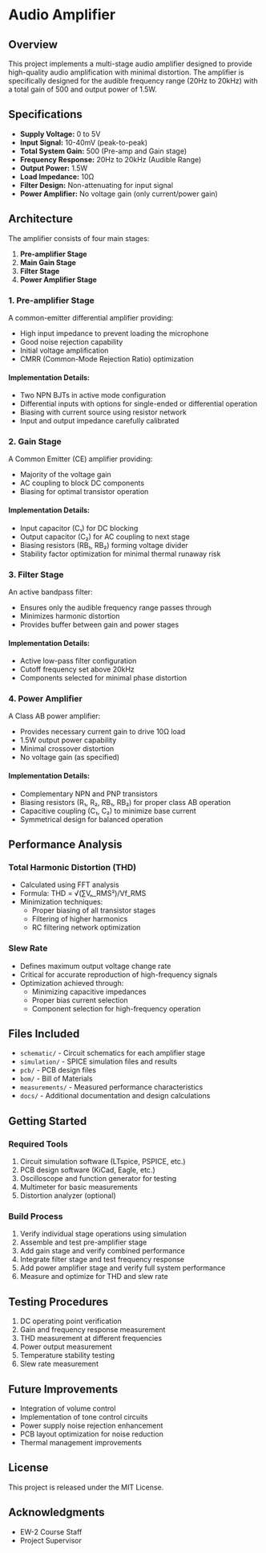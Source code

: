 # Audio Amplifier

## Overview
This project implements a multi-stage audio amplifier designed to provide high-quality audio amplification with minimal distortion. The amplifier is specifically designed for the audible frequency range (20Hz to 20kHz) with a total gain of 500 and output power of 1.5W.

## Specifications
- **Supply Voltage:** 0 to 5V
- **Input Signal:** 10-40mV (peak-to-peak)
- **Total System Gain:** 500 (Pre-amp and Gain stage)
- **Frequency Response:** 20Hz to 20kHz (Audible Range)
- **Output Power:** 1.5W
- **Load Impedance:** 10Ω
- **Filter Design:** Non-attenuating for input signal
- **Power Amplifier:** No voltage gain (only current/power gain)

## Architecture

The amplifier consists of four main stages:

1. **Pre-amplifier Stage**
2. **Main Gain Stage**
3. **Filter Stage**
4. **Power Amplifier Stage**

### 1. Pre-amplifier Stage
A common-emitter differential amplifier providing:
- High input impedance to prevent loading the microphone
- Good noise rejection capability
- Initial voltage amplification
- CMRR (Common-Mode Rejection Ratio) optimization

#### Implementation Details:
- Two NPN BJTs in active mode configuration
- Differential inputs with options for single-ended or differential operation
- Biasing with current source using resistor network
- Input and output impedance carefully calibrated

### 2. Gain Stage
A Common Emitter (CE) amplifier providing:
- Majority of the voltage gain
- AC coupling to block DC components
- Biasing for optimal transistor operation

#### Implementation Details:
- Input capacitor (C₁) for DC blocking
- Output capacitor (C₂) for AC coupling to next stage
- Biasing resistors (RB₁, RB₂) forming voltage divider
- Stability factor optimization for minimal thermal runaway risk

### 3. Filter Stage
An active bandpass filter:
- Ensures only the audible frequency range passes through
- Minimizes harmonic distortion
- Provides buffer between gain and power stages

#### Implementation Details:
- Active low-pass filter configuration
- Cutoff frequency set above 20kHz
- Components selected for minimal phase distortion

### 4. Power Amplifier
A Class AB power amplifier:
- Provides necessary current gain to drive 10Ω load
- 1.5W output power capability
- Minimal crossover distortion
- No voltage gain (as specified)

#### Implementation Details:
- Complementary NPN and PNP transistors
- Biasing resistors (R₁, R₂, RB₁, RB₂) for proper class AB operation
- Capacitive coupling (C₁, C₂) to minimize base current
- Symmetrical design for balanced operation

## Performance Analysis

### Total Harmonic Distortion (THD)
- Calculated using FFT analysis
- Formula: THD = √(∑Vₙ_RMS²)/Vf_RMS
- Minimization techniques:
  - Proper biasing of all transistor stages
  - Filtering of higher harmonics
  - RC filtering network optimization

### Slew Rate
- Defines maximum output voltage change rate
- Critical for accurate reproduction of high-frequency signals
- Optimization achieved through:
  - Minimizing capacitive impedances
  - Proper bias current selection
  - Component selection for high-frequency operation

## Files Included
- `schematic/` - Circuit schematics for each amplifier stage
- `simulation/` - SPICE simulation files and results
- `pcb/` - PCB design files
- `bom/` - Bill of Materials
- `measurements/` - Measured performance characteristics
- `docs/` - Additional documentation and design calculations

## Getting Started

### Required Tools
1. Circuit simulation software (LTspice, PSPICE, etc.)
2. PCB design software (KiCad, Eagle, etc.)
3. Oscilloscope and function generator for testing
4. Multimeter for basic measurements
5. Distortion analyzer (optional)

### Build Process
1. Verify individual stage operations using simulation
2. Assemble and test pre-amplifier stage
3. Add gain stage and verify combined performance
4. Integrate filter stage and test frequency response
5. Add power amplifier stage and verify full system performance
6. Measure and optimize for THD and slew rate

## Testing Procedures
1. DC operating point verification
2. Gain and frequency response measurement
3. THD measurement at different frequencies
4. Power output measurement
5. Temperature stability testing
6. Slew rate measurement

## Future Improvements
- Integration of volume control
- Implementation of tone control circuits
- Power supply noise rejection enhancement
- PCB layout optimization for noise reduction
- Thermal management improvements

## License
This project is released under the MIT License.

## Acknowledgments
- EW-2 Course Staff
- Project Supervisor
